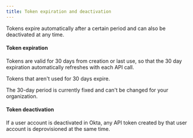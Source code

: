 ```yaml
---
title: Token expiration and deactivation
---
```


Tokens expire automatically after a certain period and can also be deactivated at any time.

#### Token expiration

Tokens are valid for 30 days from creation or last use, so that the 30 day expiration automatically refreshes with each API call.

Tokens that aren't used for 30 days expire.

The 30-day period is currently fixed and can't be changed for your organization.

#### Token deactivation

If a user account is deactivated in Okta, any API token created by that user account is deprovisioned at the same time.

<NextSectionLink/>
